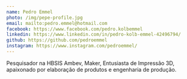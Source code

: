 ```yaml
---
name: Pedro Emmel
photo: /img/pepe-profile.jpg
email: mailto:pedro.emmel@hotmail.com
facebook: https://www.facebook.com/pedro.kolbemmel
linkedin: https://www.linkedin.com/in/pedro-kolb-emmel-42496794/
github: https://github.com/pedroemmel
instagram: https://www.instagram.com/pedroemmel/
---
```

Pesquisador na HBSIS Ambev, Maker, Entusiasta de Impressão 3D, apaixonado por elaboração de produtos e engenharia de produção.